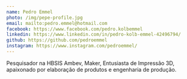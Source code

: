 ```yaml
---
name: Pedro Emmel
photo: /img/pepe-profile.jpg
email: mailto:pedro.emmel@hotmail.com
facebook: https://www.facebook.com/pedro.kolbemmel
linkedin: https://www.linkedin.com/in/pedro-kolb-emmel-42496794/
github: https://github.com/pedroemmel
instagram: https://www.instagram.com/pedroemmel/
---
```

Pesquisador na HBSIS Ambev, Maker, Entusiasta de Impressão 3D, apaixonado por elaboração de produtos e engenharia de produção.